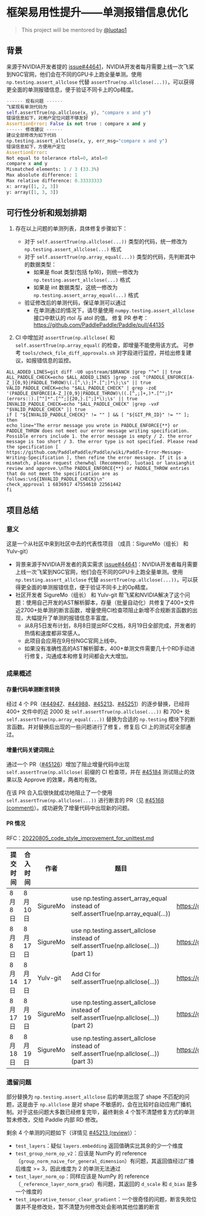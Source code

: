 # 框架易用性提升——单测报错信息优化

> This project will be mentored by [@luotao1](http://github.com/luotao1)

## 背景

来源于NVIDIA开发者提的 [issue#44641](https://github.com/PaddlePaddle/Paddle/issues/44641)，NVIDIA开发者每月需要上线一次飞桨到NGC官网，他们会在不同的GPU卡上跑全量单测。使用 `np.testing.assert_allclose` 代替 `assertTrue(np.allclose(...))`，可以获得更全面的单测报错信息，便于验证不同卡上的Op精度。

```python
------ 现有问题 ------
飞桨现有单测代码为
self.assertTrue(np.allclose(x, y), "compare x and y")
错误信息如下，对用户定位问题不够友好
AssertionError: False is not true : compare x and y
------ 修改建议 ------
建议全部修改为如下代码
np.testing.assert_allclose(x, y, err_msg="compare x and y")
错误信息如下，方便用户定位
AssertionError:
Not equal to tolerance rtol=0, atol=0
compare x and y
Mismatched elements: 1 / 3 (33.3%)
Max absolute difference: 1
Max relative difference: 0.33333333
x: array([1, 2, 3])
y: array([1, 3, 3])
```

## 可行性分析和规划排期

1. 存在以上问题的单测列表，具体修复步骤如下：

   - 对于 `self.assertTrue(np.allclose(...))` 类型的代码，统一修改为 `np.testing.assert_allclose(...)` 格式
   - 对于 `self.assertTrue(np.array_equal(...))` 类型的代码，先判断其中的数据类型：
     - 如果是 float 类型(包括 fp16)，则统一修改为 `np.testing.assert_allclose(...)` 格式
     - 如果是 int 数据类型，这统一修改为 `np.testing.assert_array_equal(...)` 格式
   - 验证修改后的单测代码，保证单测可以通过
     - 在单测通过的情况下，请尽量使用 `numpy.testing.assert_allclose` 接口中默认的 rtol 与 atol 的值。
       修复 PR 参考：https://github.com/PaddlePaddle/Paddle/pull/44135

2. CI 中增加对 `assertTrue(np.allclose(` 和 `self.assertTrue(np.array_equal(` 的检查，即增量不能使用该方式。
   可参考 `tools/check_file_diff_approvals.sh` 对字段进行监控，并给出修复建议，如报错信息的监控。

```shell
ALL_ADDED_LINES=git diff -U0 upstream/$BRANCH |grep "^+" || true
ALL_PADDLE_CHECK=echo $ALL_ADDED_LINES |grep -zoE "(PADDLE_ENFORCE[A-Z_]{0,9}|PADDLE_THROW)\(.[^,\);]*.[^;]*\);\s" || true
VALID_PADDLE_CHECK=echo "$ALL_PADDLE_CHECK" | grep -zoE '(PADDLE_ENFORCE[A-Z_]{0,9}|PADDLE_THROW)\((.[^,;]+,)*.[^";]*(errors::).[^"]*".[^";]{20,}.[^;]*\);\s' || true
INVALID_PADDLE_CHECK=echo "$ALL_PADDLE_CHECK" |grep -vxF "$VALID_PADDLE_CHECK" || true
if [ "${INVALID_PADDLE_CHECK}" != "" ] && [ "${GIT_PR_ID}" != "" ]; then
echo_line="The error message you wrote in PADDLE_ENFORCE{**} or PADDLE_THROW does not meet our error message writing specification. Possible errors include 1. the error message is empty / 2. the error message is too short / 3. the error type is not specified. Please read the specification [ https://github.com/PaddlePaddle/Paddle/wiki/Paddle-Error-Message-Writing-Specification ], then refine the error message. If it is a mismatch, please request chenwhql (Recommend), luotao1 or lanxianghit review and approve.\nThe PADDLE_ENFORCE{**} or PADDLE_THROW entries that do not meet the specification are as follows:\n${INVALID_PADDLE_CHECK}\n"
check_approval 1 6836917 47554610 22561442
fi
```

## 项目总结<a id='summary'></a>
### 意义
这是一个从社区中来到社区中去的代表性项目 （成员：SigureMo（组长） 和 Yulv-git）
- 背景来源于NVIDIA开发者的真实需求 [issue#44641](https://github.com/PaddlePaddle/Paddle/issues/44641)：NVIDIA开发者每月需要上线一次飞桨到NGC官网，他们会在不同的GPU卡上跑全量单测。使用 `np.testing.assert_allclose` 代替 `assertTrue(np.allclose(...))`，可以获得更全面的单测报错信息，便于验证不同卡上的Op精度。
- 社区开发者 SigureMo（组长） 和 Yulv-git 帮飞桨和NVIDIA解决了这个问题：使用自己开发的AST解析脚本，存量（批量自动化）共修复了400+文件近2700+处单测的断言函数，增量使用CI检查项阻止新增不合规断言函数的出现，大幅提升了单测的报错信息丰富度。
  - 从8月5日发布计划，8月8日提出RFC文档，8月19日全部完成，开发者的热情和速度都非常感人。
  - 此项目会应用在9月份NGC官网上线中。
  - 如果没有准确性高的AST解析脚本，400+单测文件需要几十个RD手动进行修复，沟通成本和修复时间都会大大增加。

### 成果概述

#### 存量代码单测断言转换

经过 4 个 PR（[#44947](https://github.com/PaddlePaddle/Paddle/pull/44947)、[#44988](https://github.com/PaddlePaddle/Paddle/pull/44988)、[#45213](https://github.com/PaddlePaddle/Paddle/pull/45213)、[#45251](https://github.com/PaddlePaddle/Paddle/pull/45251)）的逐步替换，已经将 400+ 文件中的近 2000 处 `self.assertTrue(np.allclose(...))` 和 700+ 处 `self.assertTrue(np.array_equal(...))` 替换为合适的 `np.testing` 模块下的断言函数。并对替换后出现的一些问题进行了修复，修复后 CI 上的测试可全部通过。

#### 增量代码关键词阻止

通过一个 PR（[#45126](https://github.com/PaddlePaddle/Paddle/pull/45126)）增加了阻止增量代码中出现 `self.assertTrue(np.allclose(` 前缀的 CI 检查项，并在 [#45184](https://github.com/PaddlePaddle/Paddle/pull/45184) 测试阻止的效果以及 Approve 的效果，两者均有效。

在该 PR 合入后很快就成功地阻止了一个使用 `self.assertTrue(np.allclose(...))` 进行断言的 PR（见 [#45168 (comment)](https://github.com/PaddlePaddle/Paddle/pull/45168#discussion_r948767123)）。成功避免了增量代码中出现新的问题。

#### PR 情况


RFC：[20220805_code_style_improvement_for_unittest.md](https://github.com/PaddlePaddle/community/blob/master/rfcs/CodeStyle/20220805_code_style_improvement_for_unittest.md)


| 提交时间   | 合入时间   | 作者     | 题目                                                                                 | 链接                                              |
| ---------- | ---------- | -------- | ------------------------------------------------------------------------------------ | ------------------------------------------------- |
| 8 月 8 日  | 8 月 10 日 | SigureMo | use np.testing.assert_array_equal instead of self.assertTrue(np.array_equal(...))    | https://github.com/PaddlePaddle/Paddle/pull/44947 |
| 8 月 8 日  | 8 月 17 日 | SigureMo | use np.testing.assert_allclose instead of self.assertTrue(np.allclose(...)) (part 1) | https://github.com/PaddlePaddle/Paddle/pull/44988 |
| 8 月 14 日 | 8 月 17 日 | Yulv-git | Add CI for self.assertTrue(np.allclose(...))                                         | https://github.com/PaddlePaddle/Paddle/pull/45126 |
| 8 月 17 日 | 8 月 19 日 | SigureMo | use np.testing.assert_allclose instead of self.assertTrue(np.allclose(...)) (part 2) | https://github.com/PaddlePaddle/Paddle/pull/45213 |
| 8 月 18 日 | 8 月 19 日 | SigureMo | use np.testing.assert_allclose instead of self.assertTrue(np.allclose(...)) (part 3) | https://github.com/PaddlePaddle/Paddle/pull/45251 |

### 遗留问题

部分替换为 `np.testing.assert_allclose` 后的单测出现了 shape 不匹配的问题，这是由于 `np.allclose` 是对 shape 不敏感的，会在比较时自动应用广播机制。对于这些问题大多数已经修复完毕，最终剩余 4 个暂不清楚修复方式的单测暂未修改，交给 Paddle 内部 RD 修改。

剩余 4 个单测的问题如下（详情见 [#45213 (review)](https://github.com/PaddlePaddle/Paddle/pull/45213#pullrequestreview-1076390386)）：

- `test_layers`：疑似 `layers.embedding` 返回值确实比其余的少一个维度
- `test_group_norm_op_v2`：应该是 NumPy 的 reference（`group_norm_naive_for_general_dimension`）有问题，其返回值经过广播后维度 >= 3，因此维度为 2 的单测无法通过
- `test_layer_norm_op`：同样应该是 NumPy 的 reference（`_reference_layer_norm_grad`）有问题，其返回的 `d_scale` 和 `d_bias` 是多一个维度的
- `test_imperative_tensor_clear_gradient`：一个很奇怪的问题，断言失败位置并不是修改处，暂不清楚为何修改处会影响其他位置的断言
